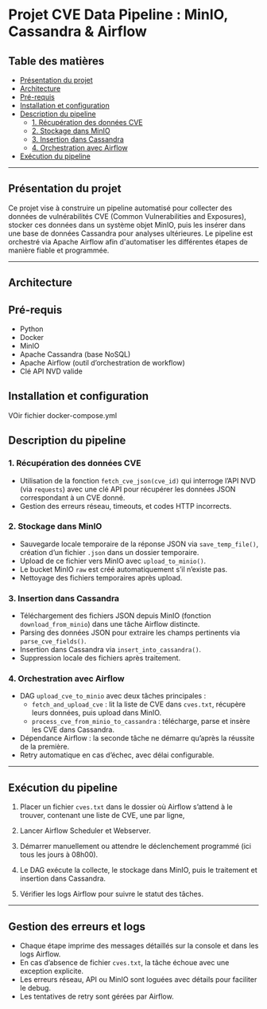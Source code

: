 # Projet CVE Data Pipeline : MinIO, Cassandra & Airflow

## Table des matières
- [Présentation du projet](#présentation-du-projet)  
- [Architecture](#architecture)  
- [Pré-requis](#pré-requis)  
- [Installation et configuration](#installation-et-configuration)  
- [Description du pipeline](#description-du-pipeline)  
  - [1. Récupération des données CVE](#1-récupération-des-données-cve)  
  - [2. Stockage dans MinIO](#2-stockage-dans-minio)  
  - [3. Insertion dans Cassandra](#3-insertion-dans-cassandra)  
  - [4. Orchestration avec Airflow](#4-orchestration-avec-airflow)  
- [Exécution du pipeline](#exécution-du-pipeline)   

---

## Présentation du projet

Ce projet vise à construire un pipeline automatisé pour collecter des données de vulnérabilités CVE (Common Vulnerabilities and Exposures), stocker ces données dans un système objet MinIO, puis les insérer dans une base de données Cassandra pour analyses ultérieures. Le pipeline est orchestré via Apache Airflow afin d'automatiser les différentes étapes de manière fiable et programmée.

---

## Architecture




## Pré-requis

- Python   
- Docker
- MinIO  
- Apache Cassandra (base NoSQL)  
- Apache Airflow (outil d’orchestration de workflow)   
- Clé API NVD valide  



## Installation et configuration

VOir fichier docker-compose.yml

## Description du pipeline

### 1. Récupération des données CVE

- Utilisation de la fonction `fetch_cve_json(cve_id)` qui interroge l’API NVD (via `requests`) avec une clé API pour récupérer les données JSON correspondant à un CVE donné.  
- Gestion des erreurs réseau, timeouts, et codes HTTP incorrects.

### 2. Stockage dans MinIO

- Sauvegarde locale temporaire de la réponse JSON via `save_temp_file()`, création d’un fichier `.json` dans un dossier temporaire.  
- Upload de ce fichier vers MinIO avec `upload_to_minio()`.  
- Le bucket MinIO `raw` est créé automatiquement s’il n’existe pas.  
- Nettoyage des fichiers temporaires après upload.

### 3. Insertion dans Cassandra

- Téléchargement des fichiers JSON depuis MinIO (fonction `download_from_minio`) dans une tâche Airflow distincte.  
- Parsing des données JSON pour extraire les champs pertinents via `parse_cve_fields()`.  
- Insertion dans Cassandra via `insert_into_cassandra()`.  
- Suppression locale des fichiers après traitement.

### 4. Orchestration avec Airflow

- DAG `upload_cve_to_minio` avec deux tâches principales :  
  - `fetch_and_upload_cve` : lit la liste de CVE dans `cves.txt`, récupère leurs données, puis upload dans MinIO.  
  - `process_cve_from_minio_to_cassandra` : télécharge, parse et insère les CVE dans Cassandra.  
- Dépendance Airflow : la seconde tâche ne démarre qu’après la réussite de la première.  
- Retry automatique en cas d’échec, avec délai configurable.

---

## Exécution du pipeline

1. Placer un fichier `cves.txt` dans le dossier où Airflow s’attend à le trouver, contenant une liste de CVE, une par ligne, 


2. Lancer Airflow Scheduler et Webserver.

3. Démarrer manuellement ou attendre le déclenchement programmé (ici tous les jours à 08h00).

4. Le DAG exécute la collecte, le stockage dans MinIO, puis le traitement et insertion dans Cassandra.

5. Vérifier les logs Airflow pour suivre le statut des tâches.

---

## Gestion des erreurs et logs

- Chaque étape imprime des messages détaillés sur la console et dans les logs Airflow.  
- En cas d’absence de fichier `cves.txt`, la tâche échoue avec une exception explicite.  
- Les erreurs réseau, API ou MinIO sont loguées avec détails pour faciliter le debug.  
- Les tentatives de retry sont gérées par Airflow.

